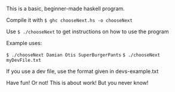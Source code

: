 This is a basic, beginner-made haskell program.

Compile it with `$ ghc chooseNext.hs -o chooseNext`

Use `$ ./chooseNext` to get instructions on how to use the program

Example uses:

`$ ./chooseNext Damian Otis SuperBurgerPants`
`$ ./chooseNext myDevFile.txt`

If you use a dev file, use the format given in devs-example.txt

Have fun! Or not! This is about work! But you never know!